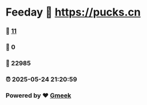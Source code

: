 # Feeday :link: https://pucks.cn 
### :page_facing_up: [11](https://pucks.cn/tag.html) 
### :speech_balloon: 0 
### :hibiscus: 22985 
### :alarm_clock: 2025-05-24 21:20:59 
### Powered by :heart: [Gmeek](https://github.com/Meekdai/Gmeek)
